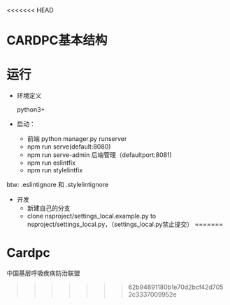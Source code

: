 <<<<<<< HEAD
# CARDPC基本结构


# 运行
* 环境定义

  python3+

* 启动：

   * 前端  python manager.py runserver
   * npm run serve(default:8080)
   * npm run serve-admin 后端管理（defaultport:8081)
   * npm run eslintfix
   * npm run stylelintfix

 btw: .eslintignore 和 .stylelintignore

* 开发
   * 新建自己的分支
   * clone nsproject/settings_local.example.py to nsproject/settings_local.py，（settings_local.py禁止提交）
=======
# Cardpc
中国基层呼吸疾病防治联盟
>>>>>>> 62b94891180b1e70d2bcf42d7052c3337009952e
